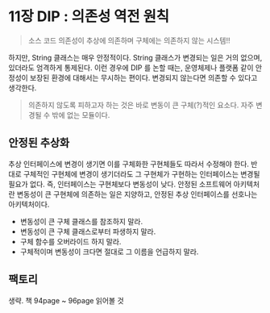 # 11장 DIP : 의존성 역전 원칙

> 소스 코드 의존성이 추상에 의존하며 구체에는 의존하지 않는 시스템!!

하지만, String 클래스는 매우 안정적이다. String 클래스가 변경되는 일은 거의 없으며, 있더라도 엄격하게 통제된다. 
이런 경우에 DIP 를 논할 때는, 운영체제나 플랫폼 같이 안정성이 보장된 환경에 대해서는 무시하는 편이다. 
변경되지 않는다면 의존할 수 있다고 생각한다.

> 의존하지 않도록 피하고자 하는 것은 바로 변동이 큰 구체(?)적인 요소다. 자주 변경될 수 밖에 없는 모듈이다. 

## 안정된 추상화

추상 인터페이스에 변경이 생기면 이를 구체화한 구현체들도 따라서 수정해야 한다. 반대로 구체적인 구현체에 변경이 생기더라도 그 구현체가 구현하는 인터페이스는 변경될 필요가 없다. 즉, 인터페이스는 구현체보다 변동성이 낮다.
안정된 소프트웨어 아키텍처란 변동성이 큰 구현체에 의존하는 일은 지양하고, 안정된 추상 인터페이스를 선호나는 아키텍처이다. 

- 변동성이 큰 구체 클래스를 참조하지 말라.
- 변동성이 큰 구체 클래스로부터 파생하지 말라. 
- 구체 함수를 오버라이드 하지 말라.
- 구체적이며 변동성이 크다면 절대로 그 이름을 언급하지 말라.

## 팩토리

생략. 책 94page ~ 96page 읽어볼 것
